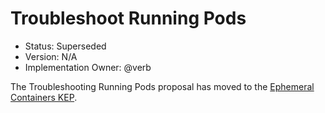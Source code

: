 # Troubleshoot Running Pods

*   Status: Superseded
*   Version: N/A
*   Implementation Owner: @verb

The Troubleshooting Running Pods proposal has moved to the
[Ephemeral Containers KEP](https://git.k8s.io/enhancements/keps/sig-node/277-ephemeral-containers/).
